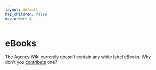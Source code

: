 ```yaml
---
layout: default
has_children: false
nav_order: 4
---
```


# eBooks

The Agency Wiki currently doesn't contain any white label eBooks. Why don't you [contribute](https://make.theagencywiki.org/CONTRIBUTING.html) one?
